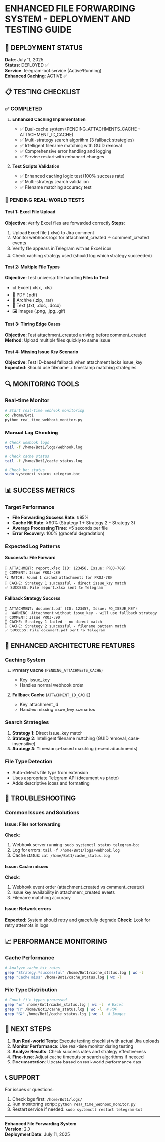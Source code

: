 # ENHANCED FILE FORWARDING SYSTEM - DEPLOYMENT AND TESTING GUIDE

## 🚀 DEPLOYMENT STATUS
**Date**: July 11, 2025  
**Status**: DEPLOYED ✅  
**Service**: telegram-bot.service (Active/Running)  
**Enhanced Caching**: ACTIVE ✅  

## 📋 TESTING CHECKLIST

### ✅ COMPLETED
1. **Enhanced Caching Implementation**
   - ✅ Dual-cache system (PENDING_ATTACHMENTS_CACHE + ATTACHMENT_ID_CACHE)
   - ✅ Multi-strategy search algorithm (3 fallback strategies)
   - ✅ Intelligent filename matching with GUID removal
   - ✅ Comprehensive error handling and logging
   - ✅ Service restart with enhanced changes

2. **Test Scripts Validation**
   - ✅ Enhanced caching logic test (100% success rate)
   - ✅ Multi-strategy search validation
   - ✅ Filename matching accuracy test

### 🔄 PENDING REAL-WORLD TESTS

#### Test 1: Excel File Upload
**Objective**: Verify Excel files are forwarded correctly
**Steps**:
1. Upload Excel file (.xlsx) to Jira comment
2. Monitor webhook logs for attachment_created → comment_created events
3. Verify file appears in Telegram with 📊 Excel icon
4. Check caching strategy used (should log which strategy succeeded)

#### Test 2: Multiple File Types
**Objective**: Test universal file handling
**Files to Test**:
- 📊 Excel (.xlsx, .xls)
- 📄 PDF (.pdf)
- 📁 Archive (.zip, .rar)
- 📝 Text (.txt, .doc, .docx)
- 🖼️ Images (.png, .jpg, .gif)

#### Test 3: Timing Edge Cases
**Objective**: Test attachment_created arriving before comment_created
**Method**: Upload multiple files quickly to same issue

#### Test 4: Missing Issue Key Scenario
**Objective**: Test ID-based fallback when attachment lacks issue_key
**Expected**: Should use filename + timestamp matching strategies

## 🔍 MONITORING TOOLS

### Real-time Monitor
```bash
# Start real-time webhook monitoring
cd /home/Bot1
python real_time_webhook_monitor.py
```

### Manual Log Checking
```bash
# Check webhook logs
tail -f /home/Bot1/logs/webhook.log

# Check cache status
tail -f /home/Bot1/cache_status.log

# Check bot status
sudo systemctl status telegram-bot
```

## 📊 SUCCESS METRICS

### Target Performance
- **File Forwarding Success Rate**: ≥95%
- **Cache Hit Rate**: ≥90% (Strategy 1 + Strategy 2 + Strategy 3)
- **Average Processing Time**: <5 seconds per file
- **Error Recovery**: 100% (graceful degradation)

### Expected Log Patterns

#### Successful File Forward
```
📎 ATTACHMENT: report.xlsx (ID: 123456, Issue: PROJ-789)
💬 COMMENT: Issue PROJ-789
🔍 MATCH: Found 1 cached attachments for PROJ-789
🧠 CACHE: Strategy 1 successful - direct issue_key match
✅ SUCCESS: File report.xlsx sent to Telegram
```

#### Fallback Strategy Success
```
📎 ATTACHMENT: document.pdf (ID: 123457, Issue: NO_ISSUE_KEY)
⚠️  WARNING: Attachment without issue_key - will use fallback strategy
💬 COMMENT: Issue PROJ-790
🧠 CACHE: Strategy 1 failed - no direct match
🧠 CACHE: Strategy 2 successful - filename pattern match
✅ SUCCESS: File document.pdf sent to Telegram
```

## 🔧 ENHANCED ARCHITECTURE FEATURES

### Caching System
1. **Primary Cache** (`PENDING_ATTACHMENTS_CACHE`)
   - Key: issue_key
   - Handles normal webhook order

2. **Fallback Cache** (`ATTACHMENT_ID_CACHE`)
   - Key: attachment_id
   - Handles missing issue_key scenarios

### Search Strategies
1. **Strategy 1**: Direct issue_key match
2. **Strategy 2**: Intelligent filename matching (GUID removal, case-insensitive)
3. **Strategy 3**: Timestamp-based matching (recent attachments)

### File Type Detection
- Auto-detects file type from extension
- Uses appropriate Telegram API (document vs photo)
- Adds descriptive icons and formatting

## 🚨 TROUBLESHOOTING

### Common Issues and Solutions

#### Issue: Files not forwarding
**Check**:
1. Webhook server running: `sudo systemctl status telegram-bot`
2. Log for errors: `tail -f /home/Bot1/logs/webhook.log`
3. Cache status: `cat /home/Bot1/cache_status.log`

#### Issue: Cache misses
**Check**:
1. Webhook event order (attachment_created vs comment_created)
2. Issue key availability in attachment_created events
3. Filename matching accuracy

#### Issue: Network errors
**Expected**: System should retry and gracefully degrade
**Check**: Look for retry attempts in logs

## 📈 PERFORMANCE MONITORING

### Cache Performance
```bash
# Analyze cache hit rates
grep "Strategy.*successful" /home/Bot1/cache_status.log | wc -l
grep "Cache miss" /home/Bot1/cache_status.log | wc -l
```

### File Type Distribution
```bash
# Count file types processed
grep "📊" /home/Bot1/cache_status.log | wc -l  # Excel
grep "📄" /home/Bot1/cache_status.log | wc -l  # PDF
grep "🖼️" /home/Bot1/cache_status.log | wc -l  # Images
```

## 🎯 NEXT STEPS

1. **Run Real-world Tests**: Execute testing checklist with actual Jira uploads
2. **Monitor Performance**: Use real-time monitor during testing
3. **Analyze Results**: Check success rates and strategy effectiveness
4. **Fine-tune**: Adjust cache timeouts or search algorithms if needed
5. **Documentation**: Update based on real-world performance data

## 📞 SUPPORT

For issues or questions:
1. Check logs first: `/home/Bot1/logs/`
2. Run monitoring script: `python real_time_webhook_monitor.py`
3. Restart service if needed: `sudo systemctl restart telegram-bot`

---
**Enhanced File Forwarding System**  
**Version**: 2.0  
**Deployment Date**: July 11, 2025
